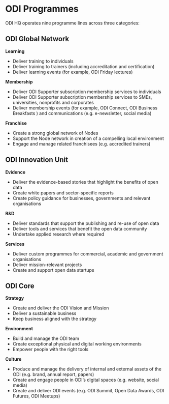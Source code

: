 # ODI Programmes

ODI HQ operates nine programme lines across three categories:
## ODI Global Network

**Learning**

- Deliver training to individuals
- Deliver training to trainers (including accreditation and certification)
- Deliver learning events (for example, ODI Friday lectures)

**Membership**

- Deliver ODI Supporter subscription membership services to individuals
- Deliver ODI Supporter subscription membership services to SMEs, universities, nonprofits and corporates 
- Deliver membership events (for example, ODI Connect, ODI Business Breakfasts ) and communications (e.g. e-newsletter, social media)

**Franchise**

- Create a strong global network of Nodes
- Support the Node network in creation of a compelling local environment
- Engage and manage related franchisees (e.g. accredited trainers)

## ODI Innovation Unit

**Evidence**

- Deliver the evidence-based stories that highlight the benefits of open data
- Create white papers and sector-specific reports
- Create policy guidance for businesses, governments and relevant organisations

**R&D**

- Deliver standards that support the publishing and re-use of open data
- Deliver tools and services that benefit the open data community
- Undertake applied research where required

**Services**

- Deliver custom programmes for commercial, academic and government organisations
- Deliver mission-relevant projects
- Create and support open data startups

## ODI Core

**Strategy**

- Create and deliver the ODI Vision and Mission
- Deliver a sustainable business
- Keep business aligned with the strategy

**Environment**

- Build and manage the ODI team
- Create exceptional physical and digital working environments
- Empower people with the right tools

**Culture**

- Produce and manage the delivery of internal and external assets of the ODI (e.g. brand, annual report, papers)
- Create and engage people in ODI’s digital spaces (e.g. website, social media)
- Create and deliver ODI events (e.g. ODI Summit, Open Data Awards, ODI Futures, ODI Meetups) 
